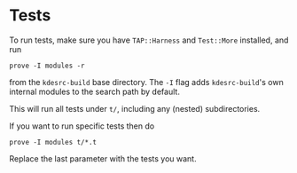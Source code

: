 # Tests

To run tests, make sure you have `TAP::Harness` and `Test::More` installed, and run

```
prove -I modules -r
```

from the `kdesrc-build` base directory.  The `-I` flag adds `kdesrc-build`'s own
internal modules to the search path by default.

This will run all tests under `t/`, including any (nested) subdirectories.

If you want to run specific tests then do

```
prove -I modules t/*.t
```

Replace the last parameter with the tests you want.
